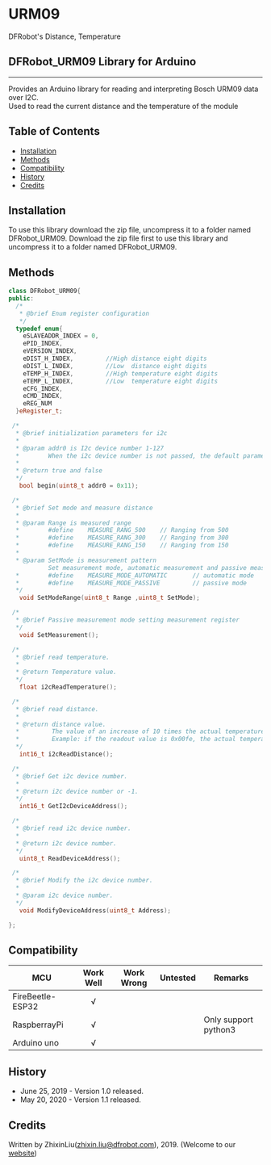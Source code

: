 # URM09
DFRobot's Distance, Temperature

## DFRobot_URM09 Library for Arduino
---------------------------------------------------------
Provides an Arduino library for reading and interpreting Bosch URM09 data over I2C. <br>
Used to read the current distance and the temperature of the module 


## Table of Contents

* [Installation](#installation)
* [Methods](#methods)
* [Compatibility](#compatibility)
* [History](#history)
* [Credits](#credits)

<snippet>
<content>

## Installation

To use this library download the zip file, uncompress it to a folder named DFRobot_URM09. 
Download the zip file first to use this library and uncompress it to a folder named DFRobot_URM09. 

## Methods

```C++
class DFRobot_URM09{  
public:
  /*
   * @brief Enum register configuration
   */
  typedef enum{
    eSLAVEADDR_INDEX = 0,
    ePID_INDEX,
    eVERSION_INDEX,
    eDIST_H_INDEX,         //High distance eight digits 
    eDIST_L_INDEX,         //Low  distance eight digits 
    eTEMP_H_INDEX,         //High temperature eight digits 
    eTEMP_L_INDEX,         //Low  temperature eight digits 
    eCFG_INDEX,
    eCMD_INDEX,
    eREG_NUM
  }eRegister_t;

 /*
  * @brief initialization parameters for i2c
  *
  * @param addr0 is I2c device number 1-127
  *        When the i2c device number is not passed, the default parameter is 0x11
  *
  * @return true and false
  */
   bool begin(uint8_t addr0 = 0x11);

 /*
  * @brief Set mode and measure distance 
  *
  * @param Range is measured range
  *        #define    MEASURE_RANG_500    // Ranging from 500 
  *        #define    MEASURE_RANG_300    // Ranging from 300 
  *        #define    MEASURE_RANG_150    // Ranging from 150 
  *
  * @param SetMode is measurement pattern
           Set measurement mode, automatic measurement and passive measurement. 
  *        #define    MEASURE_MODE_AUTOMATIC       // automatic mode
  *        #define    MEASURE_MODE_PASSIVE         // passive mode
  */
   void SetModeRange(uint8_t Range ,uint8_t SetMode);

 /*
  * @brief Passive measurement mode setting measurement register 
  */
   void SetMeasurement();

 /*
  * @brief read temperature.
  *
  * @return Temperature value.
  */
   float i2cReadTemperature();

 /*
  * @brief read distance.
  *
  * @return distance value.
  *         The value of an increase of 10 times the actual temperature. 
  *         Example: if the readout value is 0x00fe, the actual temperature is 0x00fe / 10 = 25.4 
  */
   int16_t i2cReadDistance();

 /*
  * @brief Get i2c device number.
  *
  * @return i2c device number or -1.
  */
   int16_t GetI2cDeviceAddress();

 /*
  * @brief read i2c device number.
  *
  * @return i2c device number.
  */
   uint8_t ReadDeviceAddress();

 /*
  * @brief Modify the i2c device number.
  *
  * @param i2c device number.
  */
   void ModifyDeviceAddress(uint8_t Address); 

};

```
## Compatibility

MCU                | Work Well | Work Wrong | Untested  | Remarks
------------------ | :----------: | :----------: | :---------: | -----
FireBeetle-ESP32   |      √       |              |             | 
RaspberrayPi       |      √       |              |             | Only support python3
Arduino uno        |      √       |              |             | 

## History

- June 25, 2019 - Version 1.0 released.
-  May 20, 2020 - Version 1.1 released.

## Credits

Written by ZhixinLiu(zhixin.liu@dfrobot.com), 2019. (Welcome to our [website](https://www.dfrobot.com/))